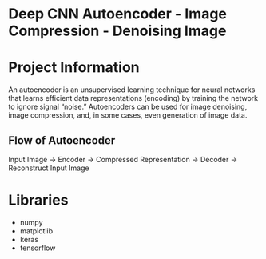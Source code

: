 # Deep CNN Autoencoder - Image Compression - Denoising Image

# Project Information

An autoencoder is an unsupervised learning technique for neural networks that learns efficient data representations (encoding) by training the network to ignore signal “noise.” Autoencoders can be used for image denoising, image compression, and, in some cases, even generation of image data.


## Flow of Autoencoder

Input Image -> Encoder -> Compressed Representation -> Decoder -> Reconstruct Input Image

# Libraries
- numpy
- matplotlib
- keras
- tensorflow
